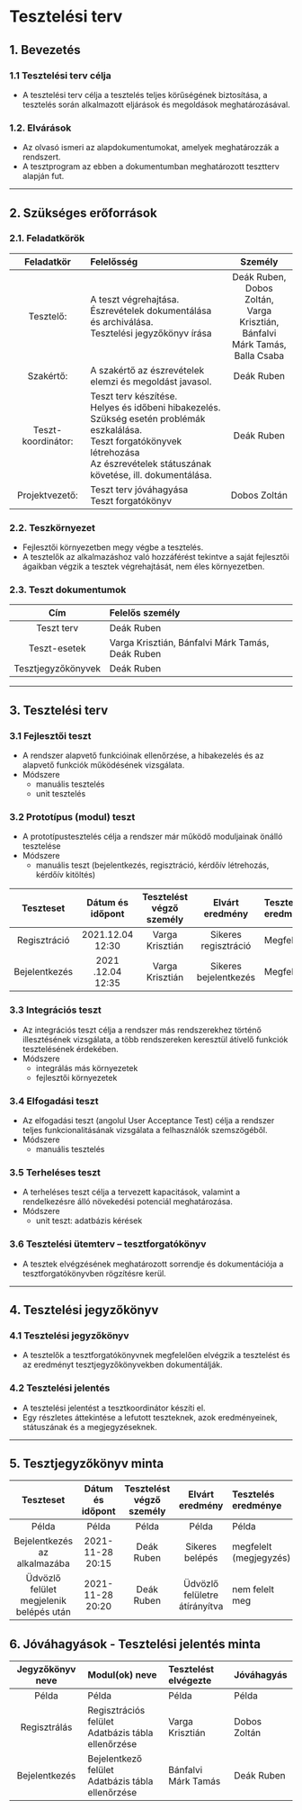 # Tesztelési terv

## 1. Bevezetés

### 1.1 Tesztelési terv célja

- A tesztelési terv célja a tesztelés teljes körűségének biztosítása, a tesztelés során alkalmazott eljárások és megoldások meghatározásával.

### 1.2. Elvárások

- Az olvasó ismeri az alapdokumentumokat, amelyek meghatározzák a rendszert. 
- A tesztprogram az ebben a dokumentumban meghatározott tesztterv alapján fut. 
----------------------------------------------------

## 2. Szükséges erőforrások

### 2.1. Feladatkörök 
| Feladatkör | Felelősség | Személy 
| :---: | :--- | :---: 
| Tesztelő: | A teszt végrehajtása. <br> Észrevételek dokumentálása és archiválása. <br> Tesztelési jegyzőkönyv írása | Deák Ruben, <br> Dobos Zoltán, <br> Varga Krisztián, <br> Bánfalvi Márk Tamás, <br> Balla Csaba
| Szakértő: | A szakértő az észrevételek elemzi és megoldást javasol. | Deák Ruben
| Teszt-koordinátor: | Teszt terv készítése. <br> Helyes és időbeni hibakezelés. <br> Szükség esetén problémák eszkalálása. <br> Teszt forgatókönyvek létrehozása <br> Az észrevételek státuszának követése, ill. dokumentálása. | Deák Ruben   
| Projektvezető: | Teszt terv jóváhagyása <br> Teszt forgatókönyv | Dobos Zoltán
    
### 2.2. Teszkörnyezet
- Fejlesztői környezetben megy végbe a tesztelés.
- A tesztelők az alkalmazáshoz való hozzáférést tekintve a saját fejlesztői ágaikban végzik a tesztek végrehajtását, nem éles környezetben.

### 2.3. Teszt dokumentumok
| Cím | Felelős személy 
| :---: | :--- 
| Teszt terv | Deák Ruben
| Teszt-esetek | Varga Krisztián, Bánfalvi Márk Tamás, Deák Ruben
| Tesztjegyzőkönyvek | Deák Ruben
--------------

## 3. Tesztelési terv

### 3.1 Fejlesztői teszt
- A rendszer alapvető funkcióinak ellenőrzése, a hibakezelés és az alapvető funkciók működésének vizsgálata. 
- Módszere
    - manuális tesztelés
    - unit tesztelés

### 3.2 Prototípus (modul) teszt
- A prototípustesztelés célja a rendszer már működő moduljainak önálló tesztelése
- Módszere
    - manuális teszt (bejelentkezés, regisztráció, kérdőív létrehozás, kérdőív kitöltés)

| Teszteset | Dátum és időpont | Tesztelést végző személy | Elvárt eredmény | Tesztelés eredménye | 
| :---: | :---: | :---: | :---: | :---
| Regisztráció | 2021.12.04 12:30 | Varga  Krisztián | Sikeres regisztráció | Megfelelt |
| Bejelentkezés | 2021 .12.04 12:35 | Varga Krisztián | Sikeres bejelentkezés | Megfelelt |
    
### 3.3 Integrációs teszt
- Az integrációs teszt célja a rendszer más rendszerekhez történő illesztésének vizsgálata, a több rendszereken keresztül átívelő funkciók tesztelésének érdekében. 
- Módszere 
    - integrálás más környezetek
    - fejlesztői környezetek

### 3.4 Elfogadási teszt
- Az elfogadási teszt (angolul User Acceptance Test) célja a rendszer teljes funkcionalitásának vizsgálata a felhasználók szemszögéből. 
- Módszere
    - manuális tesztelés

### 3.5	Terheléses teszt 
- A terheléses teszt célja a tervezett kapacitások, valamint a rendelkezésre álló növekedési potenciál meghatározása. 
- Módszere 
    - unit teszt: adatbázis kérések

### 3.6	Tesztelési ütemterv – tesztforgatókönyv
- A tesztek elvégzésének meghatározott sorrendje és dokumentációja a tesztforgatókönyvben rögzítésre kerül.

-----------------
## 4. Tesztelési jegyzőkönyv 

### 4.1	Tesztelési jegyzőkönyv
- A tesztelők a tesztforgatókönyvnek megfelelően elvégzik a tesztelést és az eredményt tesztjegyzőkönyvekben dokumentálják. 

### 4.2 Tesztelési jelentés
- A tesztelési jelentést a tesztkoordinátor készíti el. 
- Egy részletes áttekintése a lefutott teszteknek, azok eredményeinek, státuszának és a megjegyzéseknek.

---------------

## 5. Tesztjegyzőkönyv minta 
| Teszteset | Dátum és időpont | Tesztelést végző személy | Elvárt eredmény | Tesztelés eredménye |
| :---: | :---: | :---: | :---: | :---
| Példa | Példa | Példa | Példa | Példa
| Bejelentkezés az alkalmazába | 2021-11-28 20:15 | Deák Ruben | Sikeres belépés | megfelelt (megjegyzés)
| Üdvözlő felület megjelenik belépés után | 2021-11-28 20:20 | Deák Ruben | Üdvözlő felületre átírányítva | nem felelt meg 

## 6. Jóváhagyások - Tesztelési jelentés minta
| Jegyzőkönyv neve | Modul(ok) neve | Tesztelést elvégezte | Jóváhagyás |
| :---: | :--- | :--- | :---
| Példa | Példa | Példa | Példa
| Regisztrálás | Regisztrációs felület <br> Adatbázis tábla ellenőrzése | Varga Krisztián | Dobos Zoltán
| Bejelentkezés | Bejelentkező felület <br> Adatbázis tábla ellenőrzése | Bánfalvi Márk Tamás | Deák Ruben

